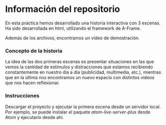 # Información del repositorio
En esta práctica hemos desarrollado una historia interactiva con 3 escenas. Ha sido desarrollada en html, utilizando el framework de A-Frame.

Además de los archivos, encontramos un vídeo de demostración.

###  Concepto de la historia
La idea de las dos primeras escenas es presentar situaciones en las que vemos la cantidad de estímulos y distracciones que estamos recibiendo constantemente en nuestro día a día (publicidad, multimedia, etc.), mientras que en la útlima nos encontramos un nuevo espacio con distintos vídeos que nos hacen reflexionar.

### Instrucciones
Descargar el proyecto y ejecutar la primera escena desde un servidor local. Por ejemplo, se puede instalar el paquete *atom-live-server-plus* desde Atom y ejecutarlo desde ahí.
